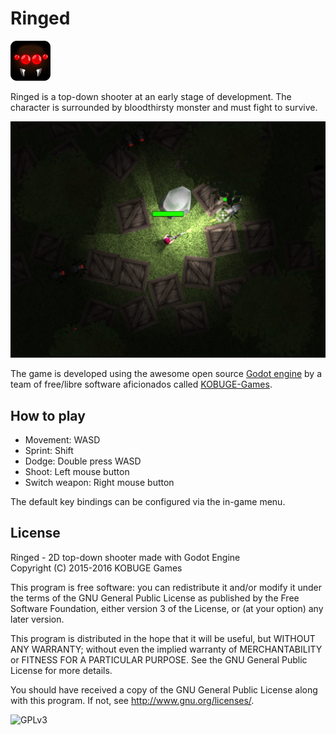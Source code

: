 # Ringed
![](icon.png) 

Ringed is a top-down shooter at an early stage of development. The character
is surrounded by bloodthirsty monster and must fight to survive.

![](misc/Ringed.png)

The game is developed using the awesome open source [Godot engine](http://godotengine.org) by a team
of free/libre software aficionados called [KOBUGE-Games](http://www.kobuge.org).

## How to play

* Movement: WASD
* Sprint: Shift
* Dodge: Double press WASD
* Shoot: Left mouse button
* Switch weapon: Right mouse button

The default key bindings can be configured via the in-game menu.

## License

Ringed - 2D top-down shooter made with Godot Engine  
Copyright (C) 2015-2016  KOBUGE Games

This program is free software: you can redistribute it and/or modify
it under the terms of the GNU General Public License as published by
the Free Software Foundation, either version 3 of the License, or
(at your option) any later version.

This program is distributed in the hope that it will be useful,
but WITHOUT ANY WARRANTY; without even the implied warranty of
MERCHANTABILITY or FITNESS FOR A PARTICULAR PURPOSE.  See the
GNU General Public License for more details.

You should have received a copy of the GNU General Public License
along with this program.  If not, see <http://www.gnu.org/licenses/>.

![GPLv3](http://www.gnu.org/graphics/gplv3-127x51.png)
